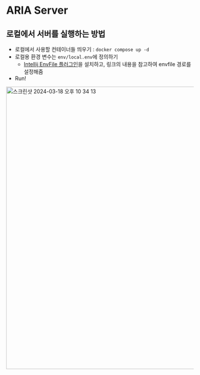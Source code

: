 # ARIA Server
## 로컬에서 서버를 실행하는 방법
- 로컬에서 사용할 컨테이너들 띄우기 : `docker compose up -d`
- 로컬용 환경 변수는 `env/local.env`에 정의하기
  - [Intellij EnvFile 플러그인](https://plugins.jetbrains.com/plugin/7861-envfile)을 설치하고, 링크의 내용을 참고하여 envfile 경로를 설정해줌
- Run!

<img width="758" alt="스크린샷 2024-03-18 오후 10 34 13" src="https://github.com/prography-team-5/aria-server/assets/90890216/c35f30d1-0c44-4932-935a-9e7b141168f9">
